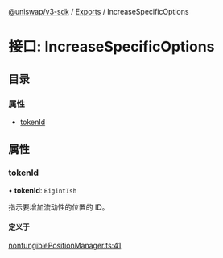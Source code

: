 [@uniswap/v3-sdk](../README.md) / [Exports](../modules.md) / IncreaseSpecificOptions

# 接口: IncreaseSpecificOptions

## 目录

### 属性

- [tokenId](IncreaseSpecificOptions.md#tokenid)

## 属性

### tokenId

• **tokenId**: `BigintIsh`

指示要增加流动性的位置的 ID。

#### 定义于

[nonfungiblePositionManager.ts:41](https://github.com/Uniswap/v3-sdk/blob/08a7c05/src/nonfungiblePositionManager.ts#L41)